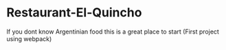 # Restaurant-El-Quincho
If you dont know Argentinian food this is a great place to start 
(First project using webpack) 
